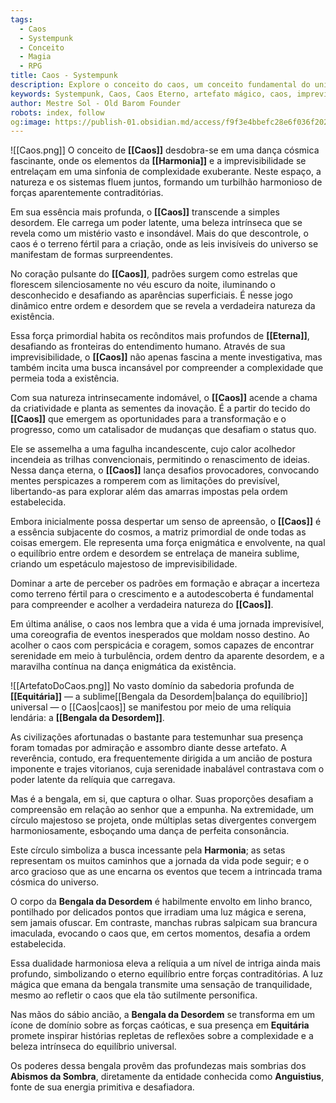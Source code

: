 ```yaml
---
tags:
  - Caos
  - Systempunk
  - Conceito
  - Magia
  - RPG
title: Caos - Systempunk
description: Explore o conceito do caos, um conceito fundamental do universo de Systempunk, que por sua vez se tornou um objeto. Descubra seus poderes e perigos nesta página informativa.
keywords: Systempunk, Caos, Caos Eterno, artefato mágico, caos, imprevisibilidade, magia, poderes mágicos, D&D, RPG
author: Mestre Sol - Old Barom Founder
robots: index, follow
og:image: https://publish-01.obsidian.md/access/f9f3e4bbefc28e6f036f202a9fbc9550/Assets/Caos.png
---
```

![[Caos.png]]
O conceito de **[[Caos]]** desdobra-se em uma dança cósmica fascinante, onde os elementos da **[[Harmonia]]** e a imprevisibilidade se entrelaçam em uma sinfonia de complexidade exuberante. Neste espaço, a natureza e os sistemas fluem juntos, formando um turbilhão harmonioso de forças aparentemente contraditórias.

Em sua essência mais profunda, o **[[Caos]]** transcende a simples desordem. Ele carrega um poder latente, uma beleza intrínseca que se revela como um mistério vasto e insondável. Mais do que descontrole, o caos é o terreno fértil para a criação, onde as leis invisíveis do universo se manifestam de formas surpreendentes.

No coração pulsante do **[[Caos]]**, padrões surgem como estrelas que florescem silenciosamente no véu escuro da noite, iluminando o desconhecido e desafiando as aparências superficiais. É nesse jogo dinâmico entre ordem e desordem que se revela a verdadeira natureza da existência.

Essa força primordial habita os recônditos mais profundos de **[[Eterna]]**, desafiando as fronteiras do entendimento humano. Através de sua imprevisibilidade, o **[[Caos]]** não apenas fascina a mente investigativa, mas também incita uma busca incansável por compreender a complexidade que permeia toda a existência.

Com sua natureza intrinsecamente indomável, o **[[Caos]]** acende a chama da criatividade e planta as sementes da inovação. É a partir do tecido do **[[Caos]]** que emergem as oportunidades para a transformação e o progresso, como um catalisador de mudanças que desafiam o status quo.

Ele se assemelha a uma fagulha incandescente, cujo calor acolhedor incendeia as trilhas convencionais, permitindo o renascimento de ideias. Nessa dança eterna, o **[[Caos]]** lança desafios provocadores, convocando mentes perspicazes a romperem com as limitações do previsível, libertando-as para explorar além das amarras impostas pela ordem estabelecida.

Embora inicialmente possa despertar um senso de apreensão, o **[[Caos]]** é a essência subjacente do cosmos, a matriz primordial de onde todas as coisas emergem. Ele representa uma força enigmática e envolvente, na qual o equilíbrio entre ordem e desordem se entrelaça de maneira sublime, criando um espetáculo majestoso de imprevisibilidade.

Dominar a arte de perceber os padrões em formação e abraçar a incerteza como terreno fértil para o crescimento e a autodescoberta é fundamental para compreender e acolher a verdadeira natureza do **[[Caos]]**.

Em última análise, o caos nos lembra que a vida é uma jornada imprevisível, uma coreografia de eventos inesperados que moldam nosso destino. Ao acolher o caos com perspicácia e coragem, somos capazes de encontrar serenidade em meio à turbulência, ordem dentro da aparente desordem, e a maravilha contínua na dança enigmática da existência.

![[ArtefatoDoCaos.png]]
No vasto domínio da sabedoria profunda de **[[Equitária]]** — a sublime[[Bengala da Desordem|balança do equilíbrio]] universal — o [[Caos|caos]] se manifestou por meio de uma relíquia lendária: a **[[Bengala da Desordem]]**.

As civilizações afortunadas o bastante para testemunhar sua presença foram tomadas por admiração e assombro diante desse artefato. A reverência, contudo, era frequentemente dirigida a um ancião de postura imponente e trajes vitorianos, cuja serenidade inabalável contrastava com o poder latente da relíquia que carregava.

Mas é a bengala, em si, que captura o olhar. Suas proporções desafiam a compreensão em relação ao senhor que a empunha. Na extremidade, um círculo majestoso se projeta, onde múltiplas setas divergentes convergem harmoniosamente, esboçando uma dança de perfeita consonância.

Este círculo simboliza a busca incessante pela **Harmonia**; as setas representam os muitos caminhos que a jornada da vida pode seguir; e o arco gracioso que as une encarna os eventos que tecem a intrincada trama cósmica do universo.

O corpo da **Bengala da Desordem** é habilmente envolto em linho branco, pontilhado por delicados pontos que irradiam uma luz mágica e serena, sem jamais ofuscar. Em contraste, manchas rubras salpicam sua brancura imaculada, evocando o caos que, em certos momentos, desafia a ordem estabelecida.

Essa dualidade harmoniosa eleva a relíquia a um nível de intriga ainda mais profundo, simbolizando o eterno equilíbrio entre forças contraditórias. A luz mágica que emana da bengala transmite uma sensação de tranquilidade, mesmo ao refletir o caos que ela tão sutilmente personifica.

Nas mãos do sábio ancião, a **Bengala da Desordem** se transforma em um ícone de domínio sobre as forças caóticas, e sua presença em **Equitária** promete inspirar histórias repletas de reflexões sobre a complexidade e a beleza intrínseca do equilíbrio universal.

Os poderes dessa bengala provêm das profundezas mais sombrias dos **Abismos da Sombra**, diretamente da entidade conhecida como **Anguistius**, fonte de sua energia primitiva e desafiadora.